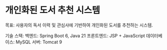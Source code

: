 # 개인화된 도서 추천 시스템

목표: 사용자의 독서 이력 및 관심사에 기반하여 개인화된 도서를 추천하는 시스템.

기술 스택:
백엔드: Spring Boot 6, Java 21
프론트엔드: JSP + JavaScript
데이터베이스: MySQL
서버: Tomcat 9


